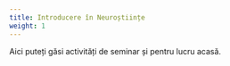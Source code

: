 ```yaml
---
title: Introducere în Neuroștiințe
weight: 1
---
```


Aici puteți găsi activități de seminar și pentru lucru acasă. 
